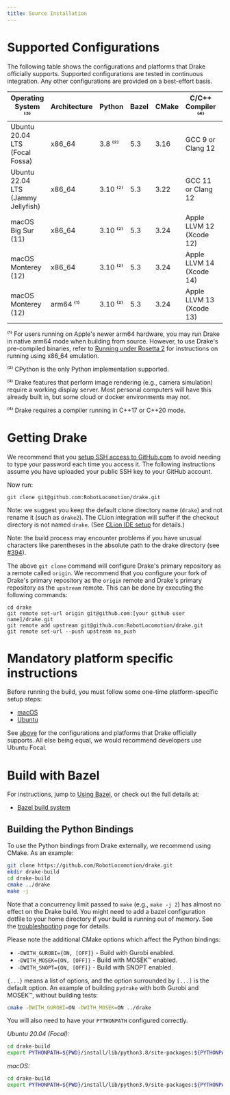 ```yaml
---
title: Source Installation
---
```


# Supported Configurations

The following table shows the configurations and platforms that Drake
officially supports. Supported configurations are tested in continuous
integration. Any other configurations are provided on a best-effort basis.

<!-- The operating system requirements should match those listed in both the
     root CMakeLists.txt and tools/workspace/os.bzl. -->
<!-- The minimum compiler versions should match those listed in both the root
     CMakeLists.txt and tools/workspace/cc/repository.bzl. -->

| Operating System ⁽³⁾               | Architecture | Python   | Bazel | CMake | C/C++ Compiler ⁽⁴⁾       | Java                          |
|------------------------------------|--------------|----------|-------|-------|--------------------------|-------------------------------|
| Ubuntu 20.04 LTS (Focal Fossa)     | x86_64       | 3.8 ⁽²⁾  | 5.3   | 3.16  | GCC 9 or Clang 12        | OpenJDK 11                    |
| Ubuntu 22.04 LTS (Jammy Jellyfish) | x86_64       | 3.10 ⁽²⁾ | 5.3   | 3.22  | GCC 11 or Clang 12       | OpenJDK 11                    |
| macOS Big Sur (11)                 | x86_64       | 3.10 ⁽²⁾ | 5.3   | 3.24  | Apple LLVM 12 (Xcode 12) | AdoptOpenJDK 16 (HotSpot JVM) |
| macOS Monterey (12)                | x86_64       | 3.10 ⁽²⁾ | 5.3   | 3.24  | Apple LLVM 14 (Xcode 14) | AdoptOpenJDK 16 (HotSpot JVM) |
| macOS Monterey (12)                | arm64 ⁽¹⁾    | 3.10 ⁽²⁾ | 5.3   | 3.24  | Apple LLVM 13 (Xcode 13) | AdoptOpenJDK 16 (HotSpot JVM) |

⁽¹⁾ For users running on Apple's newer arm64 hardware, you may run Drake in
native arm64 mode when building from source. However, to use Drake's
pre-compiled binaries, refer to [Running under Rosetta 2](/rosetta2.html) for
instructions on running using x86_64 emulation.

⁽²⁾ CPython is the only Python implementation supported.

⁽³⁾ Drake features that perform image rendering (e.g., camera simulation)
require a working display server.  Most personal computers will have this
already built in, but some cloud or docker environments may not.

⁽⁴⁾ Drake requires a compiler running in C++17 or C++20 mode.

# Getting Drake

We recommend that you [setup SSH access to GitHub.com](https://help.github.com/articles/adding-a-new-ssh-key-to-your-github-account/)
to avoid needing to type your password each time you access it. The following
instructions assume you have uploaded your public SSH key to your GitHub
account.

Now run:

```
git clone git@github.com:RobotLocomotion/drake.git
```

Note: we suggest you keep the default clone directory name (``drake``) and not
rename it (such as ``drake2``).  The CLion integration will suffer if the
checkout directory is not named ``drake``.  (See [CLion IDE setup](clion.html) for details.)

Note: the build process may encounter problems if you have unusual characters
like parentheses in the absolute path to the drake directory
(see [#394](https://github.com/RobotLocomotion/drake/issues/394)).

The above ``git clone`` command will configure Drake's primary repository as a
remote called ``origin``. We recommend that you configure your fork of Drake's
primary repository as the ``origin`` remote and Drake's primary repository as
the ``upstream`` remote. This can be done by executing the following commands:

```
cd drake
git remote set-url origin git@github.com:[your github user name]/drake.git
git remote add upstream git@github.com:RobotLocomotion/drake.git
git remote set-url --push upstream no_push
```

# Mandatory platform specific instructions

Before running the build, you must follow some one-time platform-specific
setup steps:

* [macOS](/mac.html)
* [Ubuntu](/ubuntu.html)

See [above](#supported-configurations)
for the configurations and platforms that Drake officially supports.
All else being equal, we would recommend developers use Ubuntu Focal.

# Build with Bazel

For instructions, jump to [Using Bazel](/bazel.html#developing-drake-using-bazel), or check out the
full details at:

* [Bazel build system](/bazel.html)

## Building the Python Bindings

To use the Python bindings from Drake externally, we recommend using CMake.
As an example:

```bash
git clone https://github.com/RobotLocomotion/drake.git
mkdir drake-build
cd drake-build
cmake ../drake
make -j
```

Note that a concurrency limit passed to `make` (e.g., `make -j 2`) has almost no
effect on the Drake build. You might need to add a bazel configuration dotfile
to your home directory if your build is running out of memory. See the
[troubleshooting](/troubleshooting.html#build-oom) page for details.

Please note the additional CMake options which affect the Python bindings:

* ``-DWITH_GUROBI={ON, [OFF]}`` - Build with Gurobi enabled.
* ``-DWITH_MOSEK={ON, [OFF]}`` - Build with MOSEK™ enabled.
* ``-DWITH_SNOPT={ON, [OFF]}`` - Build with SNOPT enabled.

``{...}`` means a list of options, and the option surrounded by ``[...]`` is
the default option. An example of building ``pydrake`` with both Gurobi and
MOSEK™, without building tests:

```bash
cmake -DWITH_GUROBI=ON -DWITH_MOSEK=ON ../drake
```

You will also need to have your ``PYTHONPATH`` configured correctly.

*Ubuntu 20.04 (Focal):*

```bash
cd drake-build
export PYTHONPATH=${PWD}/install/lib/python3.8/site-packages:${PYTHONPATH}
```
*macOS:*

```bash
cd drake-build
export PYTHONPATH=${PWD}/install/lib/python3.9/site-packages:${PYTHONPATH}
```
